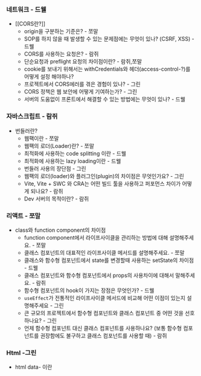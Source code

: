 ### 네트워크 - 드웰

- [[CORS란?]]
    - origin을 구분하는 기준은? - 쪼말
    - SOP를 하지 않을 때 발생할 수 있는 문제점에는 무엇이 있나? (CSRF, XSS) - 드웰
    - CORS를 사용하는 요청은? - 람쥐
    - 단순요청과 preflight 요청의 차이점이란? - 람쥐,쪼말
    - cookie를 보내기 위해서는 withCredentials와 헤더(access-control-?)를 어떻게 설정 해야하나?
    - 프로젝트에서 CORS에러를 겪은 경험이 있나? - 그린
    - CORS 정책은 웹 보안에 어떻게 기여하는가? - 그린
    - 서버의 도움없이 프론트에서 해결할 수 있는 방법에는 무엇이 있나? - 드웰

### 자바스크립트 - 람쥐

- 번들러란?
    - 웹팩이란 - 쪼말
    - 웹팩의 로더(Loader)란? - 쪼말
    - 최적화에 사용하는 code splitting 이란 - 드웰
    - 최적화에 사용하는 lazy loading이란 - 드웰
    - 번들러 사용의 장단점 - 그린
    - 웹팩의 로더(loader)와 플러그인(plugin)의 차이점은 무엇인가요? - 그린
    - Vite, Vite + SWC 와 CRA는 어떤 빌드 툴을 사용하고 퍼포먼스 차이가 어떻게 되나요? - 람쥐
    - Dev 서버의 목적이란? - 람쥐

### 리액트 - 쪼말

- class와 function component의 차이점
    - function component에서 라이프사이클을 관리하는 방법에 대해 설명해주세요. - 쪼말
    - 클래스 컴포넌트의 대표적인 라이프사이클 메서드를 설명해주세요. - 쪼말
    - 클래스와 함수형 컴포넌트에서 state를 변경할때 사용하는 setState의 차이점 - 드웰
    - 클래스 컴포넌트와 함수형 컴포넌트에서 props의 사용차이에 대해서 말해주세요. - 람쥐
    - 함수형 컴포넌트의 hook이 가지는 장점은 무엇인가? - 드웰
    - `useEffect`가 전통적인 라이프사이클 메서드에 비교해 어떤 이점이 있는지 설명해주세요 - 그린
    - 큰 규모의 프로젝트에서 함수형 컴포넌트와 클래스 컴포넌트 중 어떤 것을 선호하나요? - 그린
    - 언제 함수형 컴포넌트 대신 클래스 컴포넌트를 사용하나요? (보통 함수형 컴포넌트를 권장함에도 불구하고 클래스 컴포넌트를 사용할 때) - 람쥐

### Html -그린

- html data- 이란